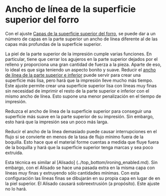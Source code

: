 Ancho de línea de la superficie superior del forro
====
Con el ajuste [Capas de la superficie superior del forro](../top_bottom/roofing_layer_count.md), se puede dar a un número de capas en la parte superior un ancho de línea diferente al de las capas más profundas de la superficie superior.

La piel de la parte superior de la impresión cumple varias funciones. En particular, tiene que cerrar los agujeros en la parte superior dejados por el relleno y proporciona una gran cantidad de fuerza a la pieza. Aparte de eso, lo ideal es que siga teniendo un aspecto bonito y suave. Reducir el [ancho de línea de la parte superior e inferior](../resolution/skin_line_width.md) puede servir para crear una superficie más lisa, pero hará que la impresión lleve mucho más tiempo. Este ajuste permite crear una superficie superior lisa con líneas muy finas sin necesidad de imprimir el resto de la parte superior e inferior con el mismo ancho de línea. Esto supone una menor penalización en el tiempo de impresión.

Reduzca el ancho de línea de la superficie superior para conseguir una superficie más suave en la parte superior de su impresión. Sin embargo, esto hará que la impresión sea un poco más larga.

Reducir el ancho de la línea demasiado puede causar interrupciones en el flujo si se convierte en menos de la tasa de flujo mínimo fuera de la boquilla. Esto hace que el material forme cuentas a medida que fluye fuera de la boquilla y hará que la superficie superior tenga marcas y sea poco extruida.

Esta técnica es similar al [Alisado] (../top_bottom/ironing_enabled.md). Sin embargo, con el Alisado se hace una pasada extra en la misma capa con líneas muy finas y extruyendo sólo cantidades mínimas. Con esta configuración las líneas finas se dibujarán en su propia capa en lugar de en la piel superior. El Alisado causará sobreextrusión (a propósito). Este ajuste no lo hará.